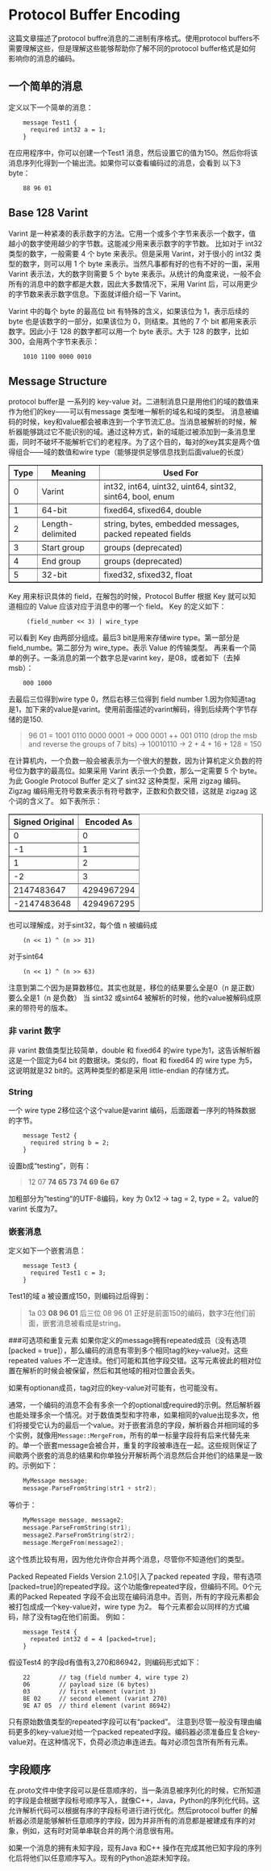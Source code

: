# Protocol Buffer Encoding

这篇文章描述了protocol buffre消息的二进制有序格式。使用protocol buffers不需要理解这些，但是理解这些能够帮助你了解不同的protocol buffer格式是如何影响你的消息的编码。
<!--more-->
## 一个简单的消息

定义以下一个简单的消息：
```
	message Test1 {
	  required int32 a = 1;
	}
```
在应用程序中，你可以创建一个Test1 消息，然后设置它的值为150。然后你将该消息序列化得到一个输出流。如果你可以查看编码过的消息，会看到 以下3 byte：
```
	88 96 01
```
## Base 128 Varint
Varint 是一种紧凑的表示数字的方法。它用一个或多个字节来表示一个数字，值越小的数字使用越少的字节数。这能减少用来表示数字的字节数。
比如对于 int32 类型的数字，一般需要 4 个 byte 来表示。但是采用 Varint，对于很小的 int32 类型的数字，则可以用 1 个 byte 来表示。当然凡事都有好的也有不好的一面，采用 Varint 表示法，大的数字则需要 5 个 byte 来表示。从统计的角度来说，一般不会所有的消息中的数字都是大数，因此大多数情况下，采用 Varint 后，可以用更少的字节数来表示数字信息。下面就详细介绍一下 Varint。

Varint 中的每个 byte 的最高位 bit 有特殊的含义，如果该位为 1，表示后续的 byte 也是该数字的一部分，如果该位为 0，则结束。其他的 7 个 bit 都用来表示数字。因此小于 128 的数字都可以用一个 byte 表示。大于 128 的数字，比如 300，会用两个字节来表示：
```
	1010 1100 0000 0010
```
## Message Structure
protocol buffer是 一系列的 key-value 对。二进制消息只是用他们的域的数值来作为他们的key——可以有message 类型唯一解析的域名和域的类型。
消息被编码的时候，key和value都会被串连到一个字节流汇总。当消息被解析的时候，解析器能够跳过它不能识别的域。通过这种方式，新的域能过被添加到一条消息里面，同时不破坏不能解析它们的老程序。为了这个目的，每对的key其实是两个值得组合——域的数值和wire type（能够提供足够信息找到后面value的长度）

<div class="devsite-table-wrapper"><table width="50%" border="1">
<tbody><tr><th>Type</th><th>Meaning</th><th>Used For</th></tr>
<tr><td>0</td><td>Varint</td><td>int32, int64, uint32, uint64, sint32, sint64, bool, enum</td></tr><tr>
</tr><tr><td>1</td><td>64-bit</td><td>fixed64, sfixed64, double</td></tr><tr>
</tr><tr><td>2</td><td>Length-delimited</td><td>string, bytes, embedded messages, packed repeated fields</td></tr><tr>
</tr><tr><td>3</td><td>Start group</td><td>groups (deprecated)</td></tr><tr>
</tr><tr><td>4</td><td>End group</td><td>groups (deprecated)</td></tr><tr>
</tr><tr><td>5</td><td>32-bit</td><td>fixed32, sfixed32, float</td></tr><tr>
</tr></tbody></table></div>

Key 用来标识具体的 field，在解包的时候，Protocol Buffer 根据 Key 就可以知道相应的 Value 应该对应于消息中的哪一个 field。
Key 的定义如下：
```
	 (field_number << 3) | wire_type
```
可以看到 Key 由两部分组成。最后3 bit是用来存储wire type。第一部分是 field_numbe。第二部分为 wire_type。表示 Value 的传输类型。
再来看一个简单的例子。一条消息的第一个数字总是varint key，是08，或者如下（去掉msb）：
```
	000 1000
```
去最后三位得到wire type 0，然后右移三位得到 field number 1.因为你知道tag是1，加下来的value是varint。使用前面描述的varint解码，得到后续两个字节存储的是150.

>96 01 = 1001 0110  0000 0001
       → 000 0001  ++  001 0110 (drop the msb and reverse the groups of 7 bits)
       → 10010110
       → 2 + 4 + 16 + 128 = 150

在计算机内，一个负数一般会被表示为一个很大的整数，因为计算机定义负数的符号位为数字的最高位。如果采用 Varint 表示一个负数，那么一定需要 5 个 byte。为此 Google Protocol Buffer 定义了 sint32 这种类型，采用 zigzag 编码。
Zigzag 编码用无符号数来表示有符号数字，正数和负数交错，这就是 zigzag 这个词的含义了。
如下表所示：

<div class="devsite-table-wrapper"><table width="50%" border="1">
<tbody><tr><th>Signed Original</th><th>Encoded As</th></tr>
<tr><td>0</td><td>0</td></tr><tr>
</tr><tr><td>-1</td><td>1</td></tr><tr>
</tr><tr><td>1</td><td>2</td></tr><tr>
</tr><tr><td>-2</td><td>3</td></tr><tr>
</tr><tr><td>2147483647</td><td>4294967294</td></tr><tr>
</tr><tr><td>-2147483648</td><td>4294967295</td></tr><tr>
</tr></tbody></table></div>

也可以理解成，对于sint32，每个值 n 被编码成
```
	(n << 1) ^ (n >> 31)
```
对于sint64
```	
	(n << 1) ^ (n >> 63)
```
 注意到第二个因为是算数移位。其实也就是，移位的结果要么全是0（n 是正数）要么全是1（n 是负数）
当 sint32 或sint64 被解析的时候，他的value被解码成原来的带符号的版本。

### 非 varint 数字
非 varint 数值类型比较简单，double 和 fixed64 的wire type为1，这告诉解析器这是一个固定为64 bit 的数据块。类似的，float 和 fixed64 的 wire type 为5，这说明就是32 bit的。这两种类型的都是采用 little-endian 的存储方式。

### String
一个 wire type 2移位这个这个value是varint 编码，后面跟着一序列的特殊数据的字节。
```
	message Test2 {
	  required string b = 2;
	}
```
设置b成“testing”，则有：

>12 07 **74 65 73 74 69 6e 67**

加粗部分为”testing“的UTF-8编码，key 为 0x12 → tag = 2, type = 2。value的 varint 长度为7。

### 嵌套消息
定义如下一个嵌套消息：
```
	message Test3 {
	  required Test1 c = 3;
	}
```
Test1的域 a 被设置成150，则编码过后得到：
> 1a 03 **08 96 01**
后三位 08 96 01 正好是前面150的编码，数字3在他们前面，嵌套消息被看成是string。

###可选项和重复元素
如果你定义的message拥有repeated成员（没有选项[packed = true]），那么编码的消息有零到多个相同tag的key-value对。这些repeated values 不一定连续。他们可能和其他字段交错。这写元素彼此的相对位置在解析的时候会被保留，然后和其他域的相对位置会丢失。

如果有optionan成员，tag对应的key-value对可能有，也可能没有。

通常，一个编码的消息不会有多余一个的optional或required的示例。然后解析器也能处理多余一个情况。对于数值类型和字符串，如果相同的value出现多次，他们将接受它认为的最后一个value。对于嵌套消息的字段，解析器合并相同域的多个实例，就像用`Message::MergeFrom`，所有的单一标量字段将有后来代替先来的。单一个嵌套message会被合并，重复的字段被串连在一起。这些规则保证了间歇两个嵌套的消息的结果和你单独分开解析两个消息然后合并他们的结果是一致的。示例如下：
```c++
	MyMessage message;
	message.ParseFromString(str1 + str2);
```
等价于：
```c++
	MyMessage message, message2;
	message.ParseFromString(str1);
	message2.ParseFromString(str2);
	message.MergeFrom(message2);
```
这个性质比较有用，因为他允许你合并两个消息，尽管你不知道他们的类型。

Packed Repeated Fields
Version 2.1.0引入了packed repeated 字段，带有选项[packed=true]的repeated字段。这个功能像repeated字段，但编码不同。0个元素的Packed Repeated  字段不会出现在编码消息中。否则，所有的字段元素都会被打包成成一个key-value对，wire type 为2。 每个元素都会以同样的方式编码，除了没有tag在他们前面。
例如：
```
	message Test4 {
	  repeated int32 d = 4 [packed=true];
	}
```
假设Test4 的字段d有值有3,270和86942，则编码形式如下：
```
	22        // tag (field number 4, wire type 2)
	06        // payload size (6 bytes)
	03        // first element (varint 3)
	8E 02     // second element (varint 270)
	9E A7 05  // third element (varint 86942)
```
只有原始数值类型的repeated字段可以有“packed”。
注意到尽管一般没有理由编码更多的key-value对给一个packed repeated字段。编码器必须准备应复合key-value对。在这种情况下，负荷必须边串连进去。每对必须包含所有所有元素。

## 字段顺序
在.proto文件中使字段可以是任意顺序的，当一条消息被序列化的时候，它所知道的字段是会根据字段标号顺序写入，就像C++，Java，Python的序列化代码。这允许解析代码可以根据有序的字段标号进行进行优化。然后protocol buffer 的解析器必须是能够解析任意顺序的字段，因为并非所有的消息都是被建成有序的对象，例如，这有时对简单串联合并的两个消息很有用。

如果一个消息的拥有未知字段，现有Java 和C++ 操作在完成其他已知字段的序列化后将他们以任意顺序写入。现有的Python追踪未知字段。
